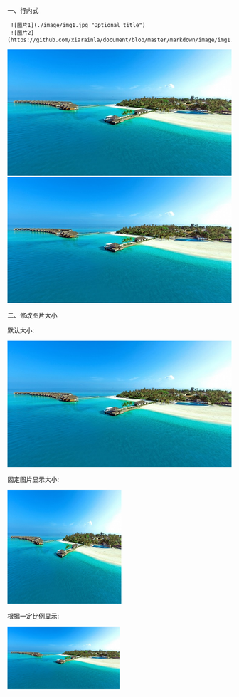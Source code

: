 一、行内式

     ![图片1](./image/img1.jpg "Optional title")
     ![图片2](https://github.com/xiarainla/document/blob/master/markdown/image/img1.jpg)

![图片1](./image/img1.jpg "Optional title")
![图片2](https://github.com/xiarainla/document/blob/master/markdown/image/img1.jpg)

二、修改图片大小

默认大小:

<img src="https://github.com/xiarainla/document/blob/master/markdown/image/img1.jpg" />

固定图片显示大小:

<img src="https://github.com/xiarainla/document/blob/master/markdown/image/img1.jpg" width=256 height=256 />

根据一定比例显示:

<img src="https://github.com/xiarainla/document/blob/master/markdown/image/img1.jpg" width="50%" height="50%" />

